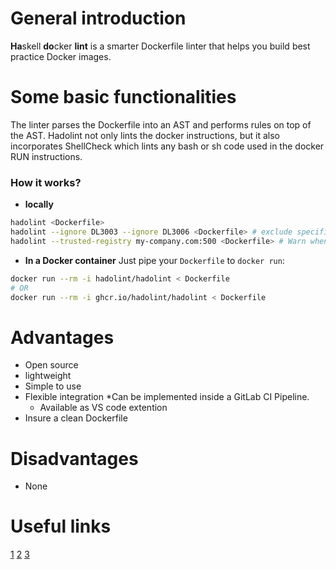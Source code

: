 # General introduction
 **Ha**skell **do**cker **lint** is a smarter Dockerfile linter that helps you build best practice Docker images. 
 
# Some basic functionalities
The linter parses the Dockerfile into an AST and performs rules on top of the AST. Hadolint not only lints the docker instructions, but it also incorporates ShellCheck which lints any bash or sh code used in the docker RUN instructions.
### How it works?
* **locally**
```bash
hadolint <Dockerfile>
hadolint --ignore DL3003 --ignore DL3006 <Dockerfile> # exclude specific rules
hadolint --trusted-registry my-company.com:500 <Dockerfile> # Warn when using untrusted FROM images
```
* **In a Docker container**
Just pipe your `Dockerfile` to `docker run`:

```bash
docker run --rm -i hadolint/hadolint < Dockerfile
# OR
docker run --rm -i ghcr.io/hadolint/hadolint < Dockerfile
```


# Advantages
* Open source
* lightweight
* Simple to use
* Flexible integration
	*Can be implemented inside a GitLab CI Pipeline.
	* Available as VS code extention
* Insure a clean Dockerfile
# Disadvantages
* None
# Useful links

[1](https://medium.com/@david.w.elliott/dockerfile-linting-every-time-everywhere-d8d271a1e650)
[2](https://osvaldo-gonzalez-venegas.medium.com/hadolint-slim-and-smart-dockerfile-linter-ba9bdad2145b)
[3](https://github.com/hadolint/hadolint)
